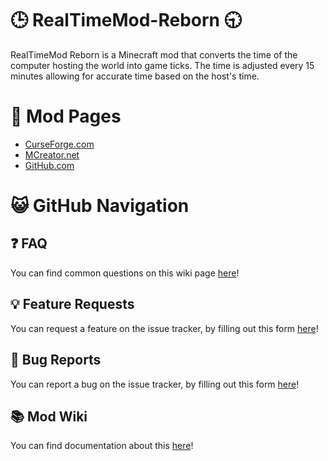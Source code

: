 # 🕒 RealTimeMod-Reborn 🕤
RealTimeMod Reborn is a Minecraft mod that converts the time of the computer hosting the world into game ticks. The time is adjusted every 15 minutes allowing for accurate time based on the host's time.
# 📑 Mod Pages
- [CurseForge.com]()
- [MCreator.net]()
- [GitHub.com]()
# 😺 GitHub Navigation
## ❓ FAQ
You can find common questions on this wiki page [here](https://github.com/northwesttrees-gaming/RealTimeMod-Reborn/wiki/FAQ)!
## 💡 Feature Requests
You can request a feature on the issue tracker, by filling out this form [here]()!
## 🐞 Bug Reports
You can report a bug on the issue tracker, by filling out this form [here]()!
## 📚 Mod Wiki
You can find documentation about this [here]()!
